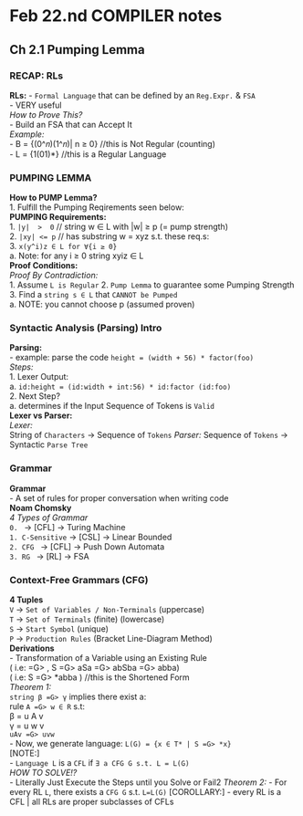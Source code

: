 # Feb 22.nd COMPILER notes #

## Ch 2.1 Pumping Lemma ##

### RECAP: RLs ###############################################
 **RLs:**
    - `Formal Language` that can be defined by an `Reg.Expr.` & `FSA`   
    - VERY useful  
    *How to Prove This?*   
        - Build an FSA that can Accept It  
    *Example:*  
        - B = {(0^𝑛)(1^𝑛)| n ≥ 0}   //this is Not Regular (counting)  
        - L = {1(01)*}              //this is a Regular Language

### PUMPING LEMMA ################################################
 **How to PUMP Lemma?**  
    1. Fulfill the Pumping Reqirements seen below:   
 **PUMPING Requirements:**   
    1. `|y|  >  0`     //  string w ∈ L with |w| ≥ p (= pump strength)  
    2. `|xy| <= p`     //  has substring w = xyz s.t. these req.s:  
    3. `x(y^i)z ∈ L for ∀{i ≥ 0}`  
        a. Note: for any i ≥ 0 string xyiz ∈ L  
    **Proof Conditions:**  
        *Proof By Contradiction:*  
            1. Assume `L is Regular`
            2. `Pump Lemma` to guarantee some Pumping Strength  
            3. Find a `string s ∈ L` that `CANNOT be Pumped`  
                a. NOTE: you cannot choose p (assumed proven)  

### Syntactic Analysis (Parsing) Intro ############################   
 **Parsing:**  
    - example: parse the code `height = (width + 56) * factor(foo)`   
    *Steps:*   
        1. Lexer Output:   
            a. `id:height = (id:width + int:56) * id:factor (id:foo)`  
        2. Next Step?  
            a. determines if the Input Sequence of Tokens is `Valid`  
 **Lexer vs Parser:**  
    *Lexer:*  
        String of `Characters` -> Sequence of `Tokens`
    *Parser:*
        Sequence of `Tokens` -> Syntactic `Parse Tree`

### Grammar ###  
 **Grammar**  
    - A set of rules for proper conversation when writing code  
 **Noam Chomsky**  
    *4 Types of Grammar*  
        `0. `            -> [CFL] -> Turing Machine  
        `1. C-Sensitive` -> [CSL] -> Linear Bounded   
        `2. CFG `        -> [CFL] -> Push Down Automata  
        `3. RG `         -> [RL]  -> FSA  
  
### Context-Free Grammars (CFG) ###  
 **4 Tuples**  
    `V` -> `Set of Variables / Non-Terminals` (uppercase)  
    `T` -> `Set of Terminals` (finite) (lowercase)  
    `S` -> `Start Symbol` (unique)  
    `P` -> `Production Rules` (Bracket Line-Diagram Method)  
 **Derivations**  
    - Transformation of a Variable using an Existing Rule  
        ( i.e: =G> , S =G> aSa =G> abSba =G> abba)  
        ( i.e: S =G> *abba ) //this is the Shortened Form  
    *Theorem 1:*  
        `string β =G> γ` implies there exist a:  
             rule `A =G> w ∈ R` s.t:  
                 β = u A v   
                 γ = u w v  
                 `uAv =G> uvw`  
    - Now, we generate language: `L(G) = {x ∈ T* | S =G> *x}`  
    [NOTE:]  
        - `Language L` is a `CFL` if `∃ a CFG G s.t. L = L(G)`  
    *HOW TO SOLVE!?*  
        - Literally Just Execute the Steps until you Solve or Fail2
    *Theorem 2:*
        - For every RL `L`, there exists a `CFG G` s.t. `L=L(G)`
        [COROLLARY:] 
            - every RL is a CFL | all RLs are proper subclasses of CFLs  